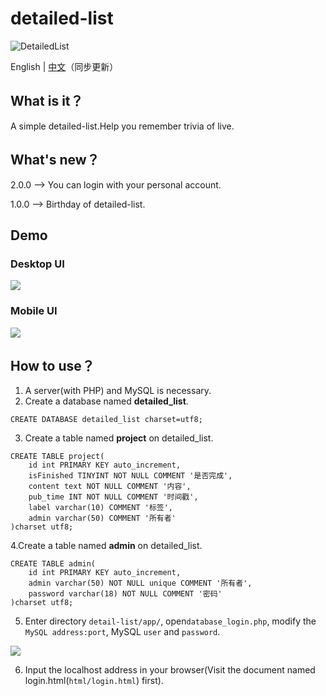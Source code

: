 # detailed-list

![DetailedList](https://img.shields.io/badge/DetailedList-2.0.0-orange)

English | [中文](https://github.com/Jackie1123/detailed-list/blob/master/README_ZN.md)（同步更新）

## What is it？
A simple detailed-list.Help you remember trivia of live.
## What's new？
2.0.0 ——> You can login with your personal account.

1.0.0 ——> Birthday of detailed-list.
## Demo
### Desktop UI
![](https://s1.ax1x.com/2020/09/09/w34jTe.png)
### Mobile UI
![](https://s1.ax1x.com/2020/09/09/w35A0S.jpg)
## How to use？
1. A server(with PHP) and MySQL is necessary.
2. Create a database named **detailed_list**.
```MySQL
CREATE DATABASE detailed_list charset=utf8;
```
3. Create a table named **project** on detailed_list.
```MySQL
CREATE TABLE project(
    id int PRIMARY KEY auto_increment,
    isFinished TINYINT NOT NULL COMMENT '是否完成',
    content text NOT NULL COMMENT '内容',
    pub_time INT NOT NULL COMMENT '时间戳',
    label varchar(10) COMMENT '标签',
    admin varchar(50) COMMENT '所有者'
)charset utf8;
```
4.Create a table named **admin** on detailed_list.
```MySQL
CREATE TABLE admin(
    id int PRIMARY KEY auto_increment,
    admin varchar(50) NOT NULL unique COMMENT '所有者',
    password varchar(18) NOT NULL COMMENT '密码'
)charset utf8;
```
5. Enter directory ```detail-list/app/```, open```database_login.php```, modify the ```MySQL address:port```, MySQL ```user``` and ```password```.

![](https://s1.ax1x.com/2020/07/01/NTTBOe.jpg)

6. Input the localhost address in your browser(Visit the document named login.html(```html/login.html```) first).